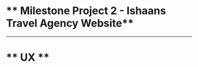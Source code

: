 

# ** Milestone Project 2 - Ishaans Travel Agency  Website**
----------------------------------------------------------------------------


# ** UX **


